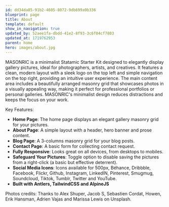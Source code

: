 ```yaml
---
id: dd34da85-91b2-4605-8072-9db699a9b336
blueprint: page
title: About
template: default
show_in_navigation: true
updated_by: 52aee1fa-dbdd-41e2-8f93-3c6f04cf7803
updated_at: 1719762953
parent: home
hero: images/about.jpg
---
```

MASONRIC is a minimalist Statamic Starter Kit designed to elegantly display gallery pictures, ideal for photographers, artists, and creatives. It features a clean, modern layout with a sleek logo on the top left and simple navigation on the top right, providing an intuitive user experience. The main content area includes a beautifully arranged masonry grid that showcases photos in a visually appealing way, making it perfect for professional portfolios or personal galleries. MASONRIC's minimalist design reduces distractions and keeps the focus on your work.

Key Features:

- **Home Page**: The home page displays an elegant gallery masonry grid for your pictures.
- **About Page**: A simple layout with a header, hero banner and prose content.
- **Blog Page**: A 3-columns masonry grid for your blog posts.
- **Contact Page**: A basic form for collecting contact request.
- **Fully Responsive**: Looks great on all devices, from desktops to mobiles.
- **Safeguard Your Pictures**: Toggle option to disable saving the pictures from a right-click (a basic but effective deterrent).
- **Social Media Icons**: Icons available for 500px, Béhance, Dribbble, Facebook, Flickr, Github, Instagram, LinkedIN, Pinterest, Smugmug, Soundcloud, Tiktok, Tumblr, Twitter and YouTube.
- **Built with Antlers, TailwindCSS and AlpineJS**

Photos credits:
Thanks to Alex Shuper, Jacob S, Sebastien Cordat, Howen, Erik Hansman, Adrien Vajas and Marissa Lewis on Unsplash.